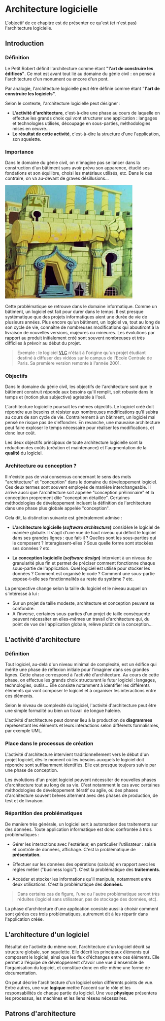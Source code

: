 # Architecture logicielle

L'objectif de ce chapitre est de présenter ce qu'est (et n'est pas) l'architecture logicielle.

## Introduction

### Définition

Le Petit Robert définit l'architecture comme étant **"l'art de construire les édifices"**. Ce mot est avant tout lié au domaine du génie civil : on pense à l'architecture d'un monument ou encore  d'un pont. 

Par analogie, l'architecture logicielle peut être définie comme étant **"l'art de construire les logiciels"**. 

Selon le contexte, l'architecture logicielle peut désigner :

* **L'activité d'architecture**, c'est-à-dire une phase au cours de laquelle on effectue les grands choix qui vont structurer une application : langages et technologies utilisés, découpage en sous-parties, méthodologies mises en oeuvre...
* **Le résultat de cette activité**, c'est-à-dire la structure d'une l'application, son squelette.

### Importance

Dans le domaine du génie civil, on n'imagine pas se lancer dans la construction d'un bâtiment sans avoir prévu son apparence, étudié ses fondations et son équilibre, choisi les matériaux utilisés, etc. Dans le cas contraire, on va au-devant de graves désillusions...

![](../images/archi-bat.png)

Cette problématique se retrouve dans le domaine informatique. Comme un bâtiment, un logiciel est fait pour durer dans le temps. Il est presque systématique que des projets informatiques aient une durée de vie de plusieurs années. Plus encore qu'un bâtiment, un logiciel va, tout au long de son cycle de vie, connaître de nombreuses modifications qui aboutiront à la livraison de nouvelles versions, majeures ou mineures. Les évolutions par rapport au produit initialement créé sont souvent nombreuses et très difficiles à prévoir au début du projet.

> Exemple : le logiciel [VLC](http://www.videolan.org/vlc/) n'était à l'origine qu'un projet étudiant destiné à diffuser des vidéos sur le campus de l'Ecole Centrale de Paris. Sa première version remonte à l'année 2001.

### Objectifs

Dans le domaine du génie civil, les objectifs de l'architecture sont que le bâtiment construit réponde aux besoins qu'il remplit, soit robuste dans le temps et (notion plus subjective) agréable à l'oeil. 

L'architecture logicielle poursuit les mêmes objectifs. Le logiciel créé doit répondre aux besoins et résister aux nombreuses modifications qu'il subira au cours de son cycle de vie. Contrairement à un bâtiment, un logiciel mal pensé ne risque pas de s'effondrer. En revanche, une mauvaise architecture peut faire exploser le temps nécessaire pour réaliser les modifications, et donc leur coût.

Les deux objectifs principaux de toute architecture logicielle sont la réduction des coûts (création et maintenance) et l'augmentation de la **qualité** du logiciel.

### Architecture ou conception ?

Il n'existe pas de vrai consensus concernant le sens des mots "architecture" et "conception" dans le domaine du développement logiciel. Ces deux termes sont souvent employés de manière interchangeable. Il arrive aussi que l'architecture soit appelée "conception préliminaire" et la conception proprement dite "conception détaillée". Certaines méthodologies de développement incluent la définition de l'architecture dans une phase plus globale appelée "conception".

Cela dit, la distinction suivante est généralement admise : 

* **L'architecture logicielle (*software architecture*)** considère le logiciel de manière globale. Il s'agit d'une vue de haut niveau qui définit le logiciel dans ses grandes lignes : que fait-il ? Quelles sont les sous-parties qui le composent ? Interagissent-elles ? Sous quelle forme sont stockées ses données ? etc.

* **La conception logicielle (*software design*)** intervient à un niveau de granularité plus fin et permet de préciser comment fonctionne chaque sous-partie de l'application. Quel logiciel est utilisé pour stocker les données ? Comment est organisé le code ? Comment une sous-partie expose-t-elle ses fonctionnalités au reste du système ? etc.

La perspective change selon la taille du logiciel et le niveau auquel on s'intéresse à lui :

* Sur un projet de taille modeste, architecture et conception peuvent se confondre. 
* A l'inverse, certaines sous-parties d'un projet de taille conséquente peuvent nécessiter en elles-mêmes un travail d'architecture qui, du point de vue de l'application globale, relève plutôt de la conception... 

## L'activité d'architecture

### Définition

Tout logiciel, au-delà d'un niveau minimal de complexité, est un édifice qui mérite une phase de réflexion initiale pour l'imaginer dans ses grandes lignes. Cette ohase correspond à l'activité d'architecture. Au cours de cette phase, on effectue les grands choix structurant le futur logiciel : langages, technologies, outils... Elle consiste notamment à identifier les différents éléments qui vont composer le logiciel et à organiser les interactions entre ces éléments.

Selon le niveau de complexité du logiciel, l'activité d'architecture peut être une simple formalité ou bien un travail de longue haleine. 

L'activité d'architecture peut donner lieu à la production de  **diagrammes** représentant les éléments et leurs interactions selon différents formalismes, par exemple UML.

### Place dans le processus de création

L'activité d'architecture intervient traditionnellement vers le début d'un projet logiciel, dès le moment où les besoins auxquels le logiciel doit répondre sont suffisamment identifiés. Elle est presque toujours suivie par une phase de conception.

Les évolutions d'un projet logiciel peuvent nécessiter de nouvelles phases d'architecture tout au long de sa vie. C'est notamment le cas avec certaines méthodologies de développement itératif ou agile, où des phases d'architecture souvent brèves alternent avec des phases de production, de test et de livraison.

### Répartition des problématiques

De manière très générale, un logiciel sert à automatiser des traitements sur des données. Toute application informatique est donc confrontée à trois problématiques :

* Gérer les interactions avec l'extérieur, en particulier l'utilisateur : saisie et contrôle de données, affichage. C'est la problématique de **présentation**.

* Effectuer sur les données des opérations (calculs) en rapport avec les règles métier ("business logic"). C'est la problématique des **traitements**.
 
* Accéder et stocker les informations qu'il manipule, notamment entre deux utilisations. C'est la problématique des **données**.

> Dans certains cas de figure, l'une ou l'autre problématique seront très réduites (logiciel sans utilisateur, pas de stockage des données, etc).

La phase d'architecture d'une application consiste aussi à choisir comment sont gérées ces trois problématiques, autrement dit à les répartir dans l'application créée.

## L'architecture d'un logiciel

Résultat de l'activité du même nom, l'architecture d'un logiciel décrit sa structure globale, son squelette. Elle décrit les principaux éléments qui composent le logiciel, ainsi que les flux d'échanges entre ces éléments. Elle permet à l'équipe de développement d'avoir une vue d'ensemble de l'organisation du logiciel, et constitue donc en elle-même une forme de documentation.

On peut décrire l'architecture d'un logiciel selon différents points de vue. Entre autres, une vue **logique** mettre l'accent sur le rôle et les responsabilités de chaque partie du logiciel. Une vue **physique** présentera les processus, les machines et les liens réseau nécessaires.

## Patrons d'architecture

